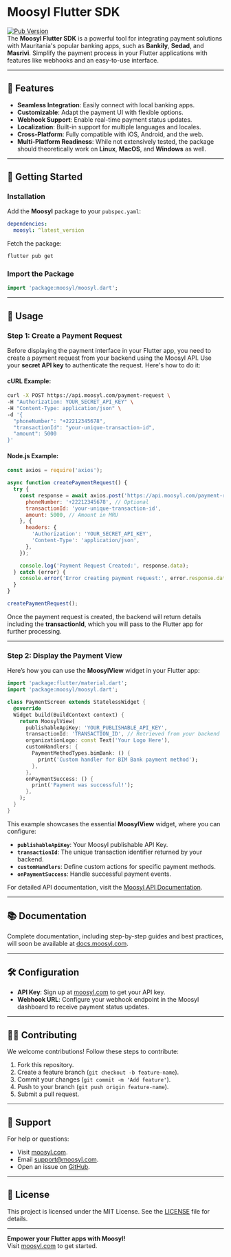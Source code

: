 # Moosyl Flutter SDK

[![Pub Version](https://img.shields.io/pub/v/moosyl.svg)](https://pub.dev/packages/moosyl)  
The **Moosyl Flutter SDK** is a powerful tool for integrating payment solutions with Mauritania's popular banking apps, such as **Bankily**, **Sedad**, and **Masrivi**. Simplify the payment process in your Flutter applications with features like webhooks and an easy-to-use interface.

---

## 🌟 Features

- **Seamless Integration**: Easily connect with local banking apps.
- **Customizable**: Adapt the payment UI with flexible options.
- **Webhook Support**: Enable real-time payment status updates.
- **Localization**: Built-in support for multiple languages and locales.
- **Cross-Platform**: Fully compatible with iOS, Android, and the web.
- **Multi-Platform Readiness**: While not extensively tested, the package should theoretically work on **Linux**, **MacOS**, and **Windows** as well.

---

## 🚀 Getting Started

### Installation

Add the **Moosyl** package to your `pubspec.yaml`:

```yaml
dependencies:
  moosyl: ^latest_version
```

Fetch the package:

```bash
flutter pub get
```

### Import the Package

```dart
import 'package:moosyl/moosyl.dart';
```

---

## 📘 Usage

### Step 1: Create a Payment Request

Before displaying the payment interface in your Flutter app, you need to create a payment request from your backend using the Moosyl API. Use your **secret API key** to authenticate the request. Here's how to do it:

#### cURL Example:

```bash
curl -X POST https://api.moosyl.com/payment-request \
-H "Authorization: YOUR_SECRET_API_KEY" \
-H "Content-Type: application/json" \
-d '{
  "phoneNumber": "+22212345678",
  "transactionId": "your-unique-transaction-id",
  "amount": 5000
}'
```

#### Node.js Example:

```javascript
const axios = require('axios');

async function createPaymentRequest() {
  try {
    const response = await axios.post('https://api.moosyl.com/payment-request', {
      phoneNumber: '+22212345678', // Optional
      transactionId: 'your-unique-transaction-id',
      amount: 5000, // Amount in MRU
    }, {
      headers: {
        'Authorization': 'YOUR_SECRET_API_KEY',
        'Content-Type': 'application/json',
      },
    });

    console.log('Payment Request Created:', response.data);
  } catch (error) {
    console.error('Error creating payment request:', error.response.data);
  }
}

createPaymentRequest();
```

Once the payment request is created, the backend will return details including the **transactionId**, which you will pass to the Flutter app for further processing.

---

### Step 2: Display the Payment View

Here’s how you can use the **MoosylView** widget in your Flutter app:

```dart
import 'package:flutter/material.dart';
import 'package:moosyl/moosyl.dart';

class PaymentScreen extends StatelessWidget {
  @override
  Widget build(BuildContext context) {
    return MoosylView(
      publishableApiKey: 'YOUR_PUBLISHABLE_API_KEY',
      transactionId: 'TRANSACTION_ID', // Retrieved from your backend
      organizationLogo: const Text('Your Logo Here'),
      customHandlers: {
        PaymentMethodTypes.bimBank: () {
          print('Custom handler for BIM Bank payment method');
        },
      },
      onPaymentSuccess: () {
        print('Payment was successful!');
      },
    );
  }
}
```

This example showcases the essential **MoosylView** widget, where you can configure:

- **`publishableApiKey`**: Your Moosyl publishable API Key.
- **`transactionId`**: The unique transaction identifier returned by your backend.
- **`customHandlers`**: Define custom actions for specific payment methods.
- **`onPaymentSuccess`**: Handle successful payment events.

For detailed API documentation, visit the [Moosyl API Documentation](https://pub.dev/documentation/moosyl/latest/moosyl/moosyl-library.html).

---

## 📚 Documentation

Complete documentation, including step-by-step guides and best practices, will soon be available at [docs.moosyl.com](https://docs.moosyl.com).

---

## 🛠️ Configuration

- **API Key**: Sign up at [moosyl.com](https://moosyl.com) to get your API key.
- **Webhook URL**: Configure your webhook endpoint in the Moosyl dashboard to receive payment status updates.

---

## 🧑‍💻 Contributing

We welcome contributions! Follow these steps to contribute:

1. Fork this repository.  
2. Create a feature branch (`git checkout -b feature-name`).  
3. Commit your changes (`git commit -m 'Add feature'`).  
4. Push to your branch (`git push origin feature-name`).  
5. Submit a pull request.  

---

## 🤝 Support

For help or questions:

- Visit [moosyl.com](https://moosyl.com).  
- Email support@moosyl.com.  
- Open an issue on [GitHub](https://github.com/SoftwareSavants/moosyl_flutter).

---

## 📜 License

This project is licensed under the MIT License. See the [LICENSE](LICENSE) file for details.

---

**Empower your Flutter apps with Moosyl!**  
Visit [moosyl.com](https://moosyl.com) to get started.

